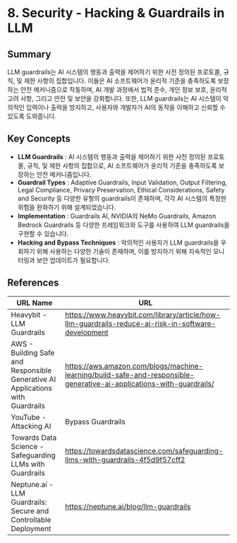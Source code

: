 # 8. Security - Hacking & Guardrails in LLM

## Summary
LLM guardrails는 AI 시스템의 행동과 출력을 제어하기 위한 사전 정의된 프로토콜, 규칙, 및 제한 사항의 집합입니다. 이들은 AI 소프트웨어가 윤리적 기준을 충족하도록 보장하는 안전 메커니즘으로 작동하며, AI 개발 과정에서 법적 준수, 개인 정보 보호, 윤리적 고려 사항, 그리고 안전 및 보안을 강화합니다. 또한, LLM guardrails는 AI 시스템이 악의적인 입력이나 출력을 방지하고, 사용자와 개발자가 AI의 동작을 이해하고 신뢰할 수 있도록 도와줍니다.

## Key Concepts
- **LLM Guardrails** : AI 시스템의 행동과 출력을 제어하기 위한 사전 정의된 프로토콜, 규칙, 및 제한 사항의 집합으로, AI 소프트웨어가 윤리적 기준을 충족하도록 보장하는 안전 메커니즘입니다.
- **Guardrail Types** : Adaptive Guardrails, Input Validation, Output Filtering, Legal Compliance, Privacy Preservation, Ethical Considerations, Safety and Security 등 다양한 유형의 guardrails이 존재하며, 각각 AI 시스템의 특정한 위험을 완화하기 위해 설계되었습니다.
- **Implementation** : Guardrails AI, NVIDIA의 NeMo Guardrails, Amazon Bedrock Guardrails 등 다양한 프레임워크와 도구를 사용하여 LLM guardrails을 구현할 수 있습니다.
- **Hacking and Bypass Techniques** : 악의적인 사용자가 LLM guardrails을 우회하기 위해 사용하는 다양한 기술이 존재하며, 이를 방지하기 위해 지속적인 모니터링과 보안 업데이트가 필요합니다.

## References
| URL Name | URL |
| --- | --- |
| Heavybit - LLM Guardrails | https://www.heavybit.com/library/article/how-llm-guardrails-reduce-ai-risk-in-software-development |
| AWS - Building Safe and Responsible Generative AI Applications with Guardrails | https://aws.amazon.com/blogs/machine-learning/build-safe-and-responsible-generative-ai-applications-with-guardrails/ |
| YouTube - Attacking AI | Bypass Guardrails | Prompt Injection | AI/LLM Pentesting | https://www.youtube.com/watch?v=dmdwf5Vvs1E |
| Towards Data Science - Safeguarding LLMs with Guardrails | https://towardsdatascience.com/safeguarding-llms-with-guardrails-4f5d9f57cff2 |
| Neptune.ai - LLM Guardrails: Secure and Controllable Deployment | https://neptune.ai/blog/llm-guardrails |